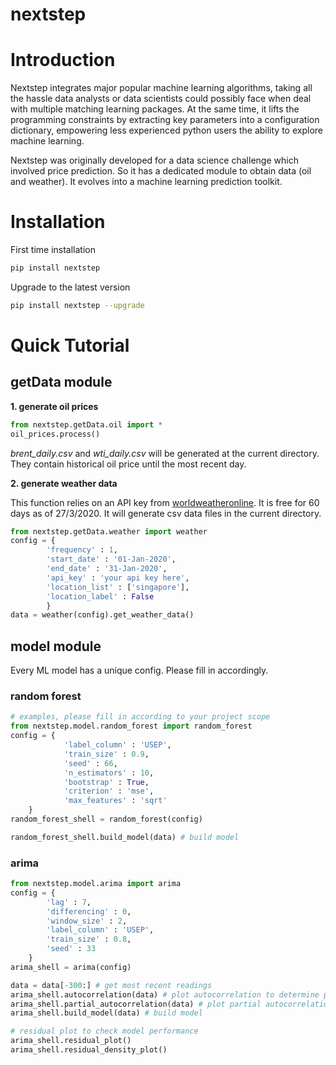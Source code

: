 # nextstep

# Introduction
Nextstep integrates major popular machine learning algorithms, taking all the hassle data analysts or data scientists could possibly face when deal with multiple matching learning packages. At the same time, it lifts the programming constraints by extracting key parameters into a configuration dictionary, empowering less experienced python users the ability to explore machine learning. 

Nextstep was originally developed for a data science challenge which involved price prediction. So it has a dedicated module to obtain data (oil and weather). It evolves into a machine learning prediction toolkit.

# Installation
First time installation
```bash
pip install nextstep
```
Upgrade to the latest version
```bash
pip install nextstep --upgrade
```
# Quick Tutorial
## getData module
**1. generate oil prices**
```python
from nextstep.getData.oil import *
oil_prices.process()
```
*brent_daily.csv* and *wti_daily.csv* will be generated at the current directory. They contain historical oil price until the most recent day.

**2. generate weather data**

This function relies on an API key from [worldweatheronline](https://www.worldweatheronline.com/developer/). It is free for 60 days as of 27/3/2020. It will generate csv data files in the current directory.
```python
from nextstep.getData.weather import weather
config = {
		'frequency' : 1,
		'start_date' : '01-Jan-2020',
		'end_date' : '31-Jan-2020',
		'api_key' : 'your api key here',
		'location_list' : ['singapore'],
		'location_label' : False
		}
data = weather(config).get_weather_data()
```
## model module
Every ML model has a unique config. Please fill in accordingly.
### random forest
```python
# examples, please fill in according to your project scope
from nextstep.model.random_forest import random_forest
config = {
            'label_column' : 'USEP',
            'train_size' : 0.9,
            'seed' : 66,
            'n_estimators' : 10,
            'bootstrap' : True,
            'criterion' : 'mse',
            'max_features' : 'sqrt'
	}
random_forest_shell = random_forest(config)

random_forest_shell.build_model(data) # build model
```

### arima
```python
from nextstep.model.arima import arima
config = {
		'lag' : 7,
		'differencing' : 0,
		'window_size' : 2,
		'label_column' : 'USEP',
		'train_size' : 0.8,
		'seed' : 33
	}
arima_shell = arima(config)

data = data[-300:] # get most recent readings
arima_shell.autocorrelation(data) # plot autocorrelation to determine p, lag order
arima_shell.partial_autocorrelation(data) # plot partial autocorrelation to determine q, moving average widow size
arima_shell.build_model(data) # build model

# residual plot to check model performance
arima_shell.residual_plot()
arima_shell.residual_density_plot()
```